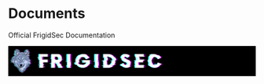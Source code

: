 # Documents
Official FrigidSec Documentation

![](https://github.com/FrigidSec/Documents/blob/master/Graphics/Logo/webbanner_728x90px.png)

